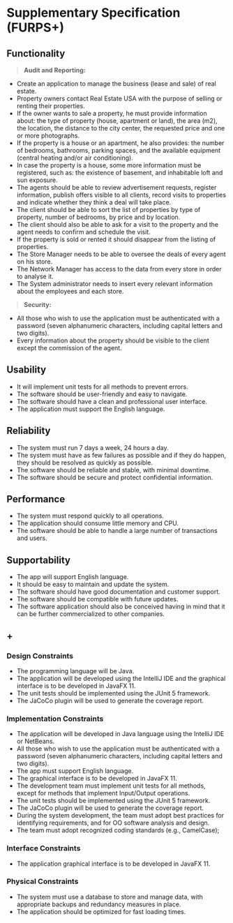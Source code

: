 # Supplementary Specification (FURPS+)

## Functionality

> **Audit and Reporting:**
- Create an application to manage the business (lease and sale) of real estate.
- Property owners contact Real Estate USA with the purpose of selling or renting their properties.
- If the owner wants to sale a property, he must provide information about: the type of property (house, apartment or land),
the area (m2), the location, the distance to the city center, the requested price and one or more photographs.
- If the property is a house or an apartment, he also provides: the number of bedrooms, bathrooms, parking spaces, and the 
available equipment (central heating and/or air conditioning).
- In case the property is a house, some more information must be registered, such as: the existence of basement, and inhabitable 
loft and sun exposure.
- The agents should be able to review advertisement requests, register information, publish offers visible to all clients, record visits 
to properties and indicate whether they think a deal will take place.
- The client should be able to sort the list of properties by type of property, number of bedrooms, by price and by location.
- The client should also be able to ask for a visit to the property and the agent needs to confirm and schedule the visit.
- If the property is sold or rented it should disappear from the listing of properties.
- The Store Manager needs to be able to oversee the deals of every agent on his store.
- The Network Manager has access to the data from every store in order to analyse it.
- The System administrator needs to insert every relevant information about the employees and each store.

> **Security:**
- All those who wish to use the application must be authenticated with a password (seven alphanumeric characters, including capital letters and two digits).
- Every information about the property should be visible to the client except the commission of the agent.


## Usability

- It will implement unit tests for all methods to prevent errors.
- The software should be user-friendly and easy to navigate.
- The software should have a clean and professional user interface.
- The application must support the English language.

## Reliability

- The system must run 7 days a week, 24 hours a day.
- The system must have as few failures as possible and if they do happen, they should be resolved as quickly as possible.
- The software should be reliable and stable, with minimal downtime.
- The software should be secure and protect confidential information.

## Performance

- The system must respond quickly to all operations.
- The application should consume little memory and CPU.
- The software should be able to handle a large number of transactions and users.

## Supportability

- The app will support English language.
- It should be easy to maintain and update the system.
- The software should have good documentation and customer support.
- The software should be compatible with future updates.
- The software application should also be conceived having in mind that it can be further commercialized to other companies.

## +

### Design Constraints

- The programming language will be Java.
- The application will be developed using the IntelliJ IDE and the graphical interface is to be developed in JavaFX 11.
- The unit tests should be implemented using the JUnit 5 framework.
- The JaCoCo plugin will be used to generate the coverage report.


### Implementation Constraints

- The application will be developed in Java language using the IntelliJ IDE or NetBeans.
- All those who wish to use the application must be authenticated with a password (seven alphanumeric characters, including capital letters and two digits).
- The app must support English language.
- The graphical interface is to be developed in JavaFX 11.
- The development team must implement unit tests for all methods, except for methods that
  implement Input/Output operations.
- The unit tests should be implemented using the JUnit 5 framework.
- The JaCoCo plugin will be used to generate the coverage report.
- During the system development, the team must adopt best practices for identifying
  requirements, and for OO software analysis and design.
- The team must adopt recognized coding standards (e.g., CamelCase);


### Interface Constraints

- The application graphical interface is to be developed in JavaFX 11.


### Physical Constraints

- The system must use a database to store and manage data, with appropriate backups and redundancy measures in place.
- The application should be optimized for fast loading times.